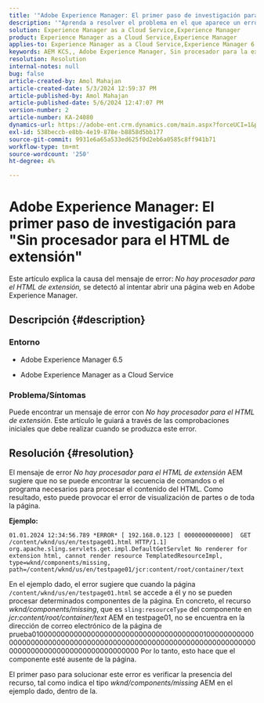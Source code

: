 ```yaml
---
title: '"Adobe Experience Manager: El primer paso de investigación para "Sin procesador para la extensión html""'
description: '"Aprenda a resolver el problema en el que aparece un error: "No hay procesador para el HTML de extensión" en Adobe Experience Manager."'
solution: Experience Manager as a Cloud Service,Experience Manager
product: Experience Manager as a Cloud Service,Experience Manager
applies-to: Experience Manager as a Cloud Service,Experience Manager 6.5
keywords: AEM KCS,, Adobe Experience Manager, Sin procesador para la extensión, HTML, AEMaaCS
resolution: Resolution
internal-notes: null
bug: false
article-created-by: Amol Mahajan
article-created-date: 5/3/2024 12:59:37 PM
article-published-by: Amol Mahajan
article-published-date: 5/6/2024 12:47:07 PM
version-number: 2
article-number: KA-24080
dynamics-url: https://adobe-ent.crm.dynamics.com/main.aspx?forceUCI=1&pagetype=entityrecord&etn=knowledgearticle&id=5e145bf8-4c09-ef11-9f89-000d3a345e57
exl-id: 538beccb-e8bb-4e19-878e-b8858d5bb177
source-git-commit: 9931e6a65a533ed625f0d2eb6a0585c8ff941b71
workflow-type: tm+mt
source-wordcount: '250'
ht-degree: 4%

---
```


# Adobe Experience Manager: El primer paso de investigación para &quot;Sin procesador para el HTML de extensión&quot;


Este artículo explica la causa del mensaje de error: *No hay procesador para el HTML de extensión,* se detectó al intentar abrir una página web en Adobe Experience Manager.

## Descripción {#description}


### <b>Entorno</b>

- Adobe Experience Manager 6.5


- Adobe Experience Manager as a Cloud Service




### <b>Problema/Síntomas</b>

Puede encontrar un mensaje de error con *No hay procesador para el HTML de extensión*. Este artículo le guiará a través de las comprobaciones iniciales que debe realizar cuando se produzca este error.


## Resolución {#resolution}


El mensaje de error *No hay procesador para el HTML de extensión* AEM sugiere que no se puede encontrar la secuencia de comandos o el programa necesarios para procesar el contenido del HTML. Como resultado, esto puede provocar el error de visualización de partes o de toda la página.

<b>Ejemplo:</b>

`01.01.2024 12:34:56.789 *ERROR* [ 192.168.0.123 [ 0000000000000]  GET /content/wknd/us/en/testpage01.html HTTP/1.1]  org.apache.sling.servlets.get.impl.DefaultGetServlet No renderer for extension html, cannot render resource TemplatedResourceImpl, type=wknd/components/missing, path=/content/wknd/us/en/testpage01/jcr:content/root/container/text`



En el ejemplo dado, el error sugiere que cuando la página `/content/wknd/us/en/testpage01.html` se accede a él y no se pueden procesar determinados componentes de la página. En concreto, el recurso *wknd/components/missing*, que es `sling:resourceType` del componente en *jcr:content/root/container/text* AEM en testpage01, no se encuentra en la dirección de correo electrónico de la página de prueba0100000000000000000000000000000000000000100000000000000000000000000000000000000000000000000000000000000000000000000000000000000000000000000 Por lo tanto, esto hace que el componente esté ausente de la página.



El primer paso para solucionar este error es verificar la presencia del recurso, tal como indica el tipo *wknd/components/missing* AEM en el ejemplo dado, dentro de la.
